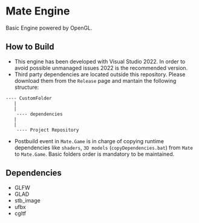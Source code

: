 # Mate Engine
Basic Engine powered by OpenGL.

## How to Build
- This engine has been developed with Visual Studio 2022. In order to avoid possible unmanaged issues 2022 is the recommended version.
- Third party dependencies are located outside this repository. Please download them from the `Release` page and mantain the following structure:
```
---- CustomFolder
   |
   |
    ---- dependencies
   |
   |
    ---- Project Repository
```
- Postbuild event in `Mate.Game` is in charge of copying runtime dependencies like `shaders`, `3D models` (`copyDependencies.bat`) from `Mate` to `Mate.Game`. Basic folders order is mandatory to be maintained.

## Dependencies
- GLFW
- GLAD
- stb_image
- ufbx
- cgltf
